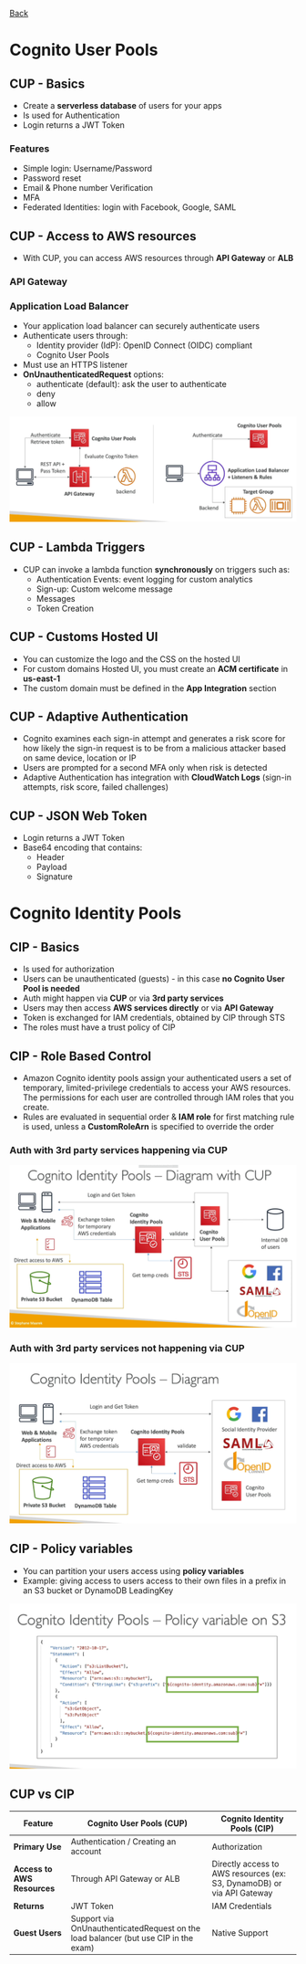 [Back](./AWS.md)

# Cognito User Pools

## CUP - Basics

- Create a **serverless database** of users for your apps
- Is used for Authentication
- Login returns a JWT Token

### Features

- Simple login: Username/Password
- Password reset
- Email & Phone number Verification
- MFA
- Federated Identities: login with Facebook, Google, SAML

## CUP - Access to AWS resources

- With CUP, you can access AWS resources through **API Gateway** or **ALB**

### API Gateway

### Application Load Balancer

- Your application load balancer can securely authenticate users
- Authenticate users through:
  - Identity provider (IdP): OpenID Connect (OIDC) compliant
  - Cognito User Pools
- Must use an HTTPS listener
- **OnUnauthenticatedRequest** options:
  - authenticate (default): ask the user to authenticate
  - deny
  - allow

![CUP Integrations](./assets/69.png)

## CUP - Lambda Triggers

- CUP can invoke a lambda function **synchronously** on triggers such as:
  - Authentication Events: event logging for custom analytics
  - Sign-up: Custom welcome message
  - Messages
  - Token Creation

## CUP - Customs Hosted UI

- You can customize the logo and the CSS on the hosted UI
- For custom domains Hosted UI, you must create an **ACM certificate** in **us-east-1**
- The custom domain must be defined in the **App Integration** section

## CUP - Adaptive Authentication

- Cognito examines each sign-in attempt and generates a risk score for how likely the sign-in request is to be from a malicious attacker based on same device, location or IP
- Users are prompted for a second MFA only when risk is detected
- Adaptive Authentication has integration with **CloudWatch Logs** (sign-in attempts, risk score, failed challenges)

## CUP - JSON Web Token

- Login returns a JWT Token
- Base64 encoding that contains:
  - Header
  - Payload
  - Signature

# Cognito Identity Pools

## CIP - Basics

- Is used for authorization
- Users can be unauthenticated (guests) - in this case **no Cognito User Pool is needed**
- Auth might happen via **CUP** or via **3rd party services**
- Users may then access **AWS services directly** or via **API Gateway**
- Token is exchanged for IAM credentials, obtained by CIP through STS
- The roles must have a trust policy of CIP

## CIP - Role Based Control

- Amazon Cognito identity pools assign your authenticated users a set of temporary, limited-privilege credentials to access your AWS resources. The permissions for each user are controlled through IAM roles that you create.
- Rules are evaluated in sequential order & **IAM role** for first matching rule is used, unless a **CustomRoleArn** is specified to override the order

### Auth with 3rd party services happening via CUP

![CIP](./assets/66.png)

### Auth with 3rd party services not happening via CUP

![CIP](./assets/68.png)

## CIP - Policy variables

- You can partition your users access using **policy variables**
- Example: giving access to users access to their own files in a prefix in an S3 bucket or DynamoDB LeadingKey

![policy variable](./assets/67.png)

## CUP vs CIP

| Feature                     | Cognito User Pools (CUP)                                                            | Cognito Identity Pools (CIP)                                           |
| --------------------------- | ----------------------------------------------------------------------------------- | ---------------------------------------------------------------------- |
| **Primary Use**             | Authentication / Creating an account                                                | Authorization                                                          |
| **Access to AWS Resources** | Through API Gateway or ALB                                                          | Directly access to AWS resources (ex: S3, DynamoDB) or via API Gateway |
| **Returns**                 | JWT Token                                                                           | IAM Credentials                                                        |
| **Guest Users**             | Support via OnUnauthenticatedRequest on the load balancer (but use CIP in the exam) | Native Support                                                         |

